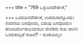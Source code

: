 +++
title = "769 ಒನ್ದುದಿನವೌತಣಕೆ,"

+++
ಒಂದುದಿನವೌತಣಕೆ, ಉಪವಾಸಕಿನ್ನೊಂದು।  
ಸಂದಣಿಯ ದಿನವೊಂದು, ಬಿಡುವು ದಿನವೊಂದು॥  
ಹೊಂದಿರ್ದೊಡುಭಯಮುಂ ಜೀವಕದು ಸುಖ ಚಲನ।  
ಒಂದುಕಾಲ್ನಡೆ ಸುಖವೆ? - ಮಂಕುತಿಮ್ಮ॥  
